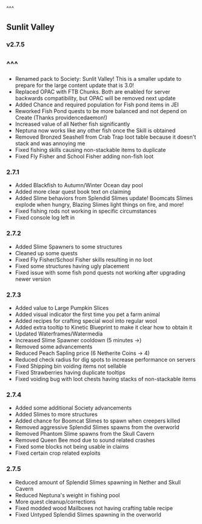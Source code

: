 ^^^
## Sunlit Valley
### v2.7.5
^^^
--- 
- Renamed pack to Society: Sunlit Valley! This is a smaller update to prepare for the large content update that is 3.0!
- Replaced OPAC with FTB Chunks. Both are enabled for server backwards compatibility, but OPAC will be removed next update
- Added Chance and required population for Fish pond items in JEI
- Reworked Fish Pond quests to be more balanced and not depend on Create (Thanks providencedaemon!)
- Increased value of all Nether fish significantly 
- Neptuna now works like any other fish once the Skill is obtained
- Removed Bronzed Seashell from Crab Trap loot table because it doesn't stack and was annoying me
- Fixed fishing skills causing non-stackable items to duplicate
- Fixed Fly Fisher and School Fisher adding non-fish loot

### 2.7.1
- Added Blackfish to Autumn/Winter Ocean day pool
- Added more clear quest book text on claiming
- Added Slime behaviors from Splendid Slimes update! Boomcats Slimes explode when hungry, Blazing Slimes light things on fire, and more!
- Fixed fishing rods not working in specific circumstances
- Fixed console log left in

### 2.7.2
- Added Slime Spawners to some structures
- Cleaned up some quests
- Fixed Fly Fisher/School Fisher skills resulting in no loot
- Fixed some structures having ugly placement
- Fixed issue with some fish pond quests not working after upgrading newer version

### 2.7.3
- Added value to Large Pumpkin Slices
- Added visual indicator the first time you pet a farm animal
- Added recipes for crafting special wool into regular wool
- Added extra tooltip to Kinetic Blueprint to make it clear how to obtain it
- Updated Waterframes/Watermedia 
- Increased Slime Spawner cooldown (5 minutes ->)
- Removed some advancements
- Reduced Peach Sapling price (6 Netherite Coins -> 4)
- Reduced check radius for dig spots to increase performance on servers
- Fixed Shipping bin voiding items not sellable
- Fixed Strawberries having duplicate tooltips
- Fixed voiding bug with loot chests having stacks of non-stackable items

### 2.7.4
- Added some additional Society advancements
- Added Slimes to more structures
- Added chance for Boomcat Slimes to spawn when creepers killed
- Removed aggressive Splendid Slimes spawns from the overworld
- Removed Phantom Slime spawns from the Skull Cavern
- Removed Queen Bee mod due to sound related crashes
- Fixed some blocks not being usable in claims
- Fixed certain crop related exploits

### 2.7.5
- Reduced amount of Splendid Slimes spawning in Nether and Skull Cavern
- Reduced Neptuna's weight in fishing pool
- More quest cleanup/corrections
- Fixed modded wood Mailboxes not having crafting table recipe
- Fixed Untyped Splendid Slimes spawning in the overworld